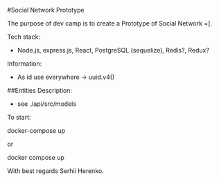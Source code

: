 #Social Network Prototype

The purpose of dev camp is to create a Prototype of Social Network =].

Tech stack:
 - Node.js, express.js, React, PostgreSQL (sequelize), Redis?, Redux?
 
Information:
* As id use everywhere -> uuid.v4()
 
##Entities Description:
 - see ./api/src/models

To start:

docker-compose up

or

docker compose up

With best regards Serhii Herenko.